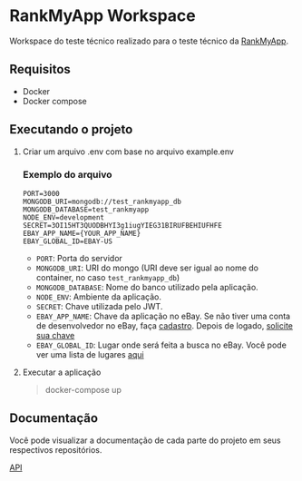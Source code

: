 # RankMyApp Workspace
Workspace do teste técnico realizado para o teste técnico da [RankMyApp](https://www.rankmyapp.com/pt-br/).

## Requisitos
- Docker
- Docker compose

## Executando o projeto
1. Criar um arquivo .env com base no arquivo example.env
    ### Exemplo do arquivo
    ```
    PORT=3000
    MONGODB_URI=mongodb://test_rankmyapp_db
    MONGODB_DATABASE=test_rankmyapp
    NODE_ENV=development
    SECRET=3OI15HT3QUODBHYI3g1iugYIEG31BIRUFBEHIUFHFE
    EBAY_APP_NAME={YOUR_APP_NAME}
    EBAY_GLOBAL_ID=EBAY-US
    ```

    - `PORT`: Porta do servidor
    - `MONGODB_URI`: URI do mongo (URI deve ser igual ao nome do container, no caso `test_rankmyapp_db`)
    - `MONGODB_DATABASE`: Nome do banco utilizado pela aplicação.
    - `NODE_ENV`: Ambiente da aplicação.
    - `SECRET`: Chave utilizada pelo JWT.
    - `EBAY_APP_NAME`: Chave da aplicação no eBay. Se não tiver uma conta de desenvolvedor no eBay, faça [cadastro](https://developer.ebay.com/signin?tab=register). Depois de logado, [solicite sua chave](https://developer.ebay.com/my/keys)
    - `EBAY_GLOBAL_ID`: Lugar onde será feita a busca no eBay. Você pode ver uma lista de lugares [aqui](https://developer.ebay.com/DevZone/finding/CallRef/Enums/GlobalIdList.html)
2. Executar a aplicação
    > docker-compose up

## Documentação
Você pode visualizar a documentação de cada parte do projeto em seus respectivos repositórios.

[API](https://github.com/wricke/rankmyapp-api)
